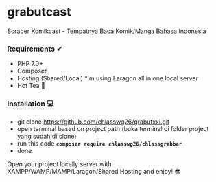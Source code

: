 # grabutcast
 Scraper Komikcast - Tempatnya Baca Komik/Manga Bahasa Indonesia

### Requirements ✔
- PHP 7.0+
- Composer
- Hosting (Shared/Local) *im using Laragon all in one local server
- Hot Tea 🍵


### Installation 💻
- git clone https://github.com/chlasswg26/grabutxxi.git
- open terminal based on project path (buka terminal di folder project yang sudah di clone)
- run this code **`composer require chlasswg26/chlassgrabber`**
- done

Open your project locally server with XAMPP/WAMP/MAMP/Laragon/Shared Hosting and enjoy! 😎
